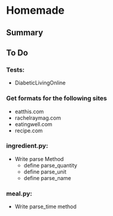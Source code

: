 # Homemade
## Summary
## To Do
### Tests:
* DiabeticLivingOnline
### Get formats for the following sites
* eatthis.com
* rachelraymag.com
* eatingwell.com
* recipe.com
### ingredient.py:
* Write parse Method
  * define parse_quantity
  * define parse_unit
  * define parse_name
### meal.py:
* Write parse_time method
